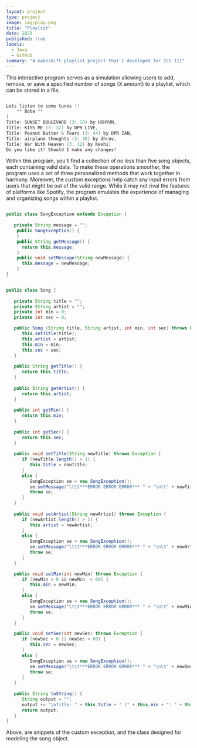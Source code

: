 ```yaml
---
layout: project
type: project
image: img/play.png
title: "Playlist"
date: 2023
published: true
labels:
  - Java
  - GitHub
summary: "A makeshift playlist project that I developed for ICS 111"
---
```


This interactive program serves as a simulation allowing users to add, remove, or save a specified number of songs (X amount) to a playlist, which can be stored in a file. 

```cpp

Lets listen to some tunes !!
	** Boba **
[
Title: SUNSET BOULEVARD (3: 10) by HOHYUN, 
Title: KISS ME (3: 32) by DPR LIVE, 
Title: Peanut Butter & Tears (3: 44) by DPR IAN, 
Title: airplane thoughts (3: 30) by dhruv, 
Title: War With Heaven (3: 12) by Keshi]
Do you like it? Should I make any changes?

```

Within this program, you'll find a collection of no less than five song objects, each containing valid data. To make these operations smoother, the program uses a set of three personalized methods that work together in harmony. Moreover, the custom exceptions help catch any input errors from users that might be out of the valid range. While it may not rival the features of platforms like Spotify, the program emulates the experience of managing and organizing songs within a playlist.

```java

public class SongException extends Exception {
   
   private String message = "";
    public SongException() {
    }
    public String getMessage() {
      return this.message;
    }
    public void setMessage(String newMessage) {
      this.message = newMessage;
    }
}

```
```java

public class Song {
   
   private String title = "";
   private String artist = "";
   private int min = 0;
   private int sec = 0;

   public Song (String title, String artist, int min, int sec) throws Exception {
      this.setTitle(title);
      this.artist = artist;
      this.min = min;
      this.sec = sec;
   }
   
   public String getTitle() {
      return this.title;
   }
   
   public String getArtist() {
      return this.artist;
   }
   
   public int getMin() {
      return this.min;
   }
   
   public int getSec() {
      return this.sec;
   }
    
   public void setTitle(String newTitle) throws Exception {
      if (newTitle.length() > 1) {
         this.title = newTitle;
      }
      else {
         SongException se = new SongException();   
         se.setMessage("\t\t***ERROR ERROR ERROR*** " + "\n\t" + newTitle + " \tis not valid.");
         throw se; 
      }
   }
   
   public void setArtist(String newArtist) throws Exception {
      if (newArtist.length() > 1) {
         this.artist = newArtist;
      }
      else {
         SongException se = new SongException();   
         se.setMessage("\t\t***ERROR ERROR ERROR*** " + "\n\t" + newArtist + " \tis not valid.");
         throw se; 
      }
   }

   public void setMin(int newMin) throws Exception {
      if (newMin > 0 && newMin  < 60) {
         this.min = newMin;
      }
      else {
         SongException se = new SongException();   
         se.setMessage("\t\t***ERROR ERROR ERROR*** " + "\n\t" + newMin + " \tis not valid.");
         throw se; 
      }
   }

   public void setSec(int newSec) throws Exception {
      if (newSec > 0 || newSec < 60) {
         this.sec = newSec;
      }
      else {
         SongException se = new SongException();   
         se.setMessage("\t\t***ERROR ERROR ERROR*** " + "\n\t" + newSec + " \tis not valid.");
         throw se; 
      }
   }
   
   public String toString() {
      String output = ""; 
      output += "\nTitle: " + this.title + " (" + this.min + ": " + this.sec + ") " + "by " + this.artist;
      return output;
   }
}

```
Above, are snippets of the custom exception, and the class designed for modeling the song object.

